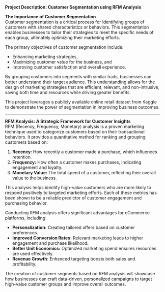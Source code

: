 **Project Description: Customer Segmentation using RFM Analysis**

**The Importance of Customer Segmentation**  
Customer segmentation is a critical process for identifying groups of customers with shared characteristics or behaviors. This segmentation enables businesses to tailor their strategies to meet the specific needs of each group, ultimately optimizing their marketing efforts.  

The primary objectives of customer segmentation include:  
- Enhancing marketing strategies,  
- Maximizing customer value for the business, and  
- Improving customer satisfaction and overall experience.  

By grouping customers into segments with similar traits, businesses can better understand their target audience. This understanding allows for the design of marketing strategies that are efficient, relevant, and non-intrusive, saving both time and resources while driving greater benefits.  

This project leverages a publicly available online retail dataset from Kaggle to demonstrate the power of segmentation in improving business outcomes.  

---

**RFM Analysis: A Strategic Framework for Customer Insights**  
RFM (Recency, Frequency, Monetary) analysis is a proven marketing technique used to categorize customers based on their transactional behaviors. It provides a quantitative method for ranking and grouping customers based on:  
1. **Recency:** How recently a customer made a purchase, which influences retention.  
2. **Frequency:** How often a customer makes purchases, indicating engagement and loyalty.  
3. **Monetary Value:** The total spend of a customer, reflecting their overall value to the business.  

This analysis helps identify high-value customers who are more likely to respond positively to targeted marketing efforts. Each of these metrics has been shown to be a reliable predictor of customer engagement and purchasing behavior.  

Conducting RFM analysis offers significant advantages for eCommerce platforms, including:  
- **Personalization:** Creating tailored offers based on customer preferences.  
- **Improved Conversion Rates:** Relevant marketing leads to higher engagement and purchase likelihood.  
- **Better Unit Economics:** Optimized marketing spend ensures resources are used effectively.  
- **Revenue Growth:** Enhanced targeting boosts both sales and profitability.  

The creation of customer segments based on RFM analysis will showcase how businesses can craft data-driven, personalized campaigns to target high-value customer groups and improve overall outcomes.  


